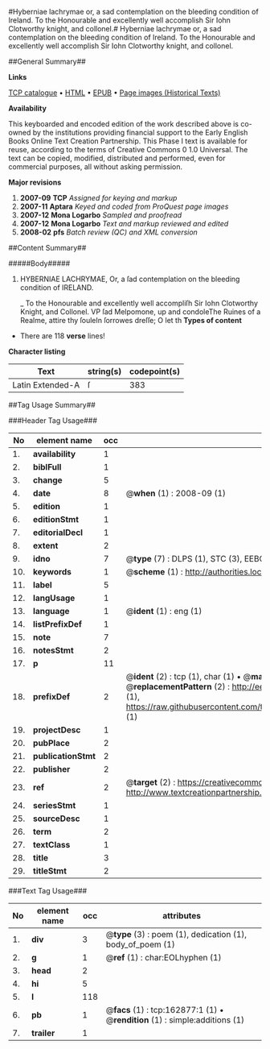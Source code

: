 #Hyberniae lachrymae or, a sad contemplation on the bleeding condition of Ireland. To the Honourable and excellently well accomplish Sir Iohn Clotworthy knight, and collonel.#
Hyberniae lachrymae or, a sad contemplation on the bleeding condition of Ireland. To the Honourable and excellently well accomplish Sir Iohn Clotworthy knight, and collonel.

##General Summary##

**Links**

[TCP catalogue](http://www.ota.ox.ac.uk/tcp/)  • 
[HTML](http://tei.it.ox.ac.uk/tcp/Texts-HTML/free/A86/A86945.html)  • 
[EPUB](http://tei.it.ox.ac.uk/tcp/Texts-EPUB/free/A86/A86945.epub) • 
[Page images (Historical Texts)](https://data.historicaltexts.jisc.ac.uk/view?pubId=eebo-99869714e&pageId=eebo-99869714e-162877-1)

**Availability**

This keyboarded and encoded edition of the
	       work described above is co-owned by the institutions
	       providing financial support to the Early English Books
	       Online Text Creation Partnership. This Phase I text is
	       available for reuse, according to the terms of Creative
	       Commons 0 1.0 Universal. The text can be copied,
	       modified, distributed and performed, even for
	       commercial purposes, all without asking permission.

**Major revisions**

1. __2007-09__ __TCP__ *Assigned for keying and markup*
1. __2007-11__ __Aptara__ *Keyed and coded from ProQuest page images*
1. __2007-12__ __Mona Logarbo__ *Sampled and proofread*
1. __2007-12__ __Mona Logarbo__ *Text and markup reviewed and edited*
1. __2008-02__ __pfs__ *Batch review (QC) and XML conversion*

##Content Summary##

#####Body#####

1. HYBERNIAE LACHRYMAE,
Or, a ſad contemplation on the bleeding condition of IRELAND.

    _ To the Honourable and excellently well accompliſh
Sir Iohn Clotworthy Knight, and Collonel.
VP ſad Melpomone, up and condoleThe Ruines of a Realme, attire thy ſouleIn ſorrowes dreſſe; O let th
**Types of content**

  * There are 118 **verse** lines!

**Character listing**


|Text|string(s)|codepoint(s)|
|---|---|---|
|Latin Extended-A|ſ|383|

##Tag Usage Summary##

###Header Tag Usage###

|No|element name|occ|attributes|
|---|---|---|---|
|1.|__availability__|1||
|2.|__biblFull__|1||
|3.|__change__|5||
|4.|__date__|8| @__when__ (1) : 2008-09 (1)|
|5.|__edition__|1||
|6.|__editionStmt__|1||
|7.|__editorialDecl__|1||
|8.|__extent__|2||
|9.|__idno__|7| @__type__ (7) : DLPS (1), STC (3), EEBO-CITATION (1), PROQUEST (1), VID (1)|
|10.|__keywords__|1| @__scheme__ (1) : http://authorities.loc.gov/ (1)|
|11.|__label__|5||
|12.|__langUsage__|1||
|13.|__language__|1| @__ident__ (1) : eng (1)|
|14.|__listPrefixDef__|1||
|15.|__note__|7||
|16.|__notesStmt__|2||
|17.|__p__|11||
|18.|__prefixDef__|2| @__ident__ (2) : tcp (1), char (1)  •  @__matchPattern__ (2) : ([0-9\-]+):([0-9IVX]+) (1), (.+) (1)  •  @__replacementPattern__ (2) : http://eebo.chadwyck.com/downloadtiff?vid=$1&page=$2 (1), https://raw.githubusercontent.com/textcreationpartnership/Texts/master/tcpchars.xml#$1 (1)|
|19.|__projectDesc__|1||
|20.|__pubPlace__|2||
|21.|__publicationStmt__|2||
|22.|__publisher__|2||
|23.|__ref__|2| @__target__ (2) : https://creativecommons.org/publicdomain/zero/1.0/ (1), http://www.textcreationpartnership.org/docs/. (1)|
|24.|__seriesStmt__|1||
|25.|__sourceDesc__|1||
|26.|__term__|2||
|27.|__textClass__|1||
|28.|__title__|3||
|29.|__titleStmt__|2||


###Text Tag Usage###

|No|element name|occ|attributes|
|---|---|---|---|
|1.|__div__|3| @__type__ (3) : poem (1), dedication (1), body_of_poem (1)|
|2.|__g__|1| @__ref__ (1) : char:EOLhyphen (1)|
|3.|__head__|2||
|4.|__hi__|5||
|5.|__l__|118||
|6.|__pb__|1| @__facs__ (1) : tcp:162877:1 (1)  •  @__rendition__ (1) : simple:additions (1)|
|7.|__trailer__|1||
